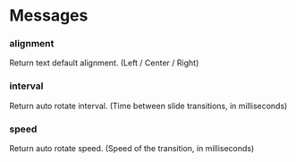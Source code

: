 # Messages

### alignment

Return text default alignment. (Left / Center / Right)



### interval

Return auto rotate interval. (Time between slide transitions, in milliseconds)



### speed

Return auto rotate speed. (Speed of the transition, in milliseconds)

